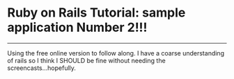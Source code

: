 # Ruby on Rails Tutorial: sample application Number 2!!!
---
Using the free online version to follow along. I have a coarse understanding of rails so I think I SHOULD be fine without needing the screencasts...hopefully.

